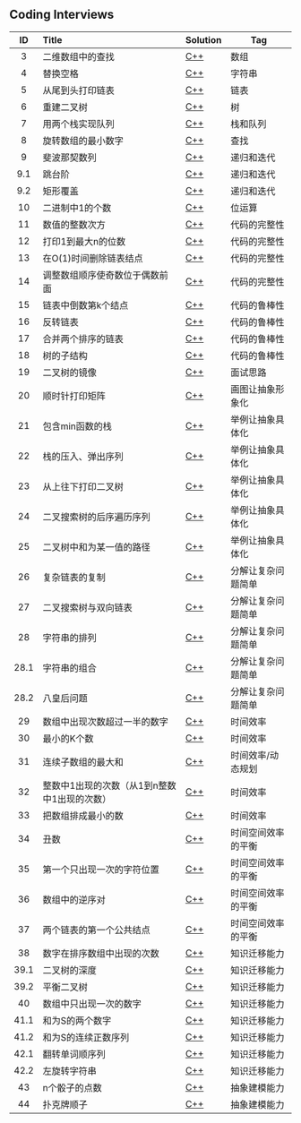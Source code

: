 ## Coding Interviews

| ID | Title | Solution  | Tag |
|:---:|:---|---|---|
|3|二维数组中的查找|[C++](./Solution/03/find.cpp)|数组|
|4|替换空格|[C++](./Solution/04/replaceSpace.cpp)|字符串|
|5|从尾到头打印链表|[C++](./Solution/05/printListFromTailToHead.cpp)|链表|
|6|重建二叉树|[C++](./Solution/06/reConstructBinaryTree.cpp)|树|
|7|用两个栈实现队列|[C++](./Solution/07/queueWithTwoStacks.cpp)|栈和队列|
|8|旋转数组的最小数字|[C++](./Solution/08/minNumberInRotateArray.cpp)| 查找|
|9|斐波那契数列|[C++](./Solution/09/Fibonacci.cpp)|递归和迭代|
|9.1|跳台阶|[C++](./Solution/09/jumpFloor.cpp)|递归和迭代|
|9.2|矩形覆盖|[C++](./Solution/09/rectCover.cpp)|递归和迭代|
|10|二进制中1的个数|[C++](./Solution/10/numberOf1.cpp)|位运算|
|11|数值的整数次方|[C++](./Solution/11/power.cpp)|代码的完整性|
|12|打印1到最大n的位数|[C++](./Solution/12/print1ToMaxOfDigits.cpp)|代码的完整性|
|13|在O(1)时间删除链表结点|[C++](./Solution/13/deleteNode.cpp)|代码的完整性|
|14|调整数组顺序使奇数位于偶数前面|[C++](./Solution/14/reOrderArray.cpp)|代码的完整性|
|15|链表中倒数第k个结点|[C++](./Solution/15/findKthToTail.cpp)|代码的鲁棒性|
|16|反转链表|[C++](./Solution/16/reverseList.cpp)|代码的鲁棒性|
|17|合并两个排序的链表|[C++](./Solution/17/mergeList.cpp)|代码的鲁棒性|
|18|树的子结构|[C++](./Solution/18/hasSubtree.cpp)|代码的鲁棒性|
|19|二叉树的镜像|[C++](./Solution/19/mirror.cpp)|面试思路|
|20|顺时针打印矩阵|[C++](./Solution/20/printMatrix.cpp)|画图让抽象形象化|
|21|包含min函数的栈|[C++](./Solution/21/stackWithMin.cpp)|举例让抽象具体化|
|22|栈的压入、弹出序列|[C++](./Solution/22/isPopOrder.cpp)|举例让抽象具体化|
|23|从上往下打印二叉树|[C++](./Solution/23/printFromTopToBottom.cpp)|举例让抽象具体化|
|24|二叉搜索树的后序遍历序列|[C++](./Solution/24/verifySquenceOfBST.cpp)|举例让抽象具体化|
|25|二叉树中和为某一值的路径|[C++](./Solution/25/findPath.cpp)|举例让抽象具体化|
|26|复杂链表的复制|[C++](./Solution/26/clone.cpp)|分解让复杂问题简单|
|27|二叉搜索树与双向链表|[C++](./Solution/27/convert.cpp)|分解让复杂问题简单|
|28|字符串的排列|[C++](./Solution/28/permutation.cpp)|分解让复杂问题简单|
|28.1|字符串的组合|[C++](./Solution/28/combination.cpp)|分解让复杂问题简单|
|28.2|八皇后问题|[C++](./Solution/28/queueChess.cpp)|分解让复杂问题简单|
|29|数组中出现次数超过一半的数字|[C++](./Solution/29/moreThanHalfNum.cpp)|时间效率|
|30|最小的K个数|[C++](./Solution/30/getLeastNumbers.cpp)|时间效率|
|31|连续子数组的最大和|[C++](./Solution/31/greatestSumOfSubarrays.cpp)|时间效率/动态规划|
|32|整数中1出现的次数（从1到n整数中1出现的次数）|[C++](./Solution/32/numberOf1Between1AndN.cpp)|时间效率|
|33|把数组排成最小的数|[C++](./Solution/33/printMinNumber.cpp)|时间效率|
|34|丑数|[C++](./Solution/34/getUglyNumber.cpp)|时间空间效率的平衡|
|35|第一个只出现一次的字符位置|[C++](./Solution/35/firstNotRepeatingChar.cpp)|时间空间效率的平衡|
|36|数组中的逆序对|[C++](./Solution/36/inversePairs.cpp)|时间空间效率的平衡|
|37|两个链表的第一个公共结点|[C++](./Solution/37/findFirstCommonNode.cpp)|时间空间效率的平衡|
|38|数字在排序数组中出现的次数|[C++](./Solution/38/getNumberOfK.cpp)|知识迁移能力|
|39.1|二叉树的深度|[C++](./Solution/39/treeDepth.cpp)|知识迁移能力|
|39.2|平衡二叉树|[C++](./Solution/39/isBalanced.cpp)|知识迁移能力|
|40|数组中只出现一次的数字|[C++](./Solution/40/findNumsAppearOnce.cpp)|知识迁移能力|
|41.1|和为S的两个数字|[C++](./Solution/41/findNumbersWithSum.cpp)|知识迁移能力|
|41.2|和为S的连续正数序列|[C++](./Solution/41/findContinuousSequence.cpp)|知识迁移能力|
|42.1|翻转单词顺序列|[C++](./Solution/42/reverseSentence.cpp)|知识迁移能力|
|42.2|左旋转字符串|[C++](./Solution/42/leftRotateString.cpp)|知识迁移能力|
|43|n个骰子的点数|[C++](./Solution/43/diceProbiluty.cpp)|抽象建模能力|
|44|扑克牌顺子|[C++](./Solution/44/IsContinuous.cpp)|抽象建模能力|




